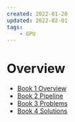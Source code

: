 ```yaml
---
created: 2022-01-20
updated: 2022-02-01
tags:
    - GPU
---
```

# Overview

- [Book 1 Overview](Render%20Hell/Book%201%20Overview.md)
- [Book 2 Pipeline](Render%20Hell/Book%202%20Pipeline.md)
- [Book 3 Problems](Render%20Hell/Book%203%20Problems.md)
- [Book 4 Solutions](Render%20Hell/Book%204%20Solutions.md)